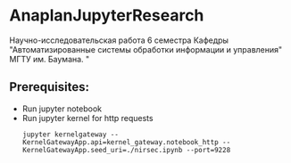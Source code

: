 # AnaplanJupyterResearch
Научно-исследовательская работа 6 семестра Кафедры "Автоматизированные системы обработки информации и  управления" МГТУ им. Баумана. "
<h2>Prerequisites:</h2>
<ul>
  <li> Run jupyter notebook
  <li> Run jupyter kernel for http requests 
    
    jupyter kernelgateway --KernelGatewayApp.api=kernel_gateway.notebook_http --KernelGatewayApp.seed_uri=./nirsec.ipynb --port=9228
</ul>
